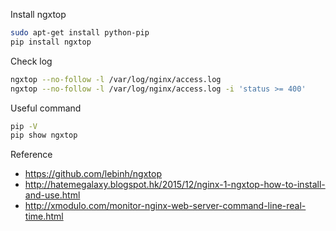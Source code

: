Install ngxtop
```bash
sudo apt-get install python-pip
pip install ngxtop
```

Check log
```bash
ngxtop --no-follow -l /var/log/nginx/access.log
ngxtop --no-follow -l /var/log/nginx/access.log -i 'status >= 400'
```

Useful command
```bash
pip -V
pip show ngxtop
```

Reference
- https://github.com/lebinh/ngxtop
- http://hatemegalaxy.blogspot.hk/2015/12/nginx-1-ngxtop-how-to-install-and-use.html
- http://xmodulo.com/monitor-nginx-web-server-command-line-real-time.html